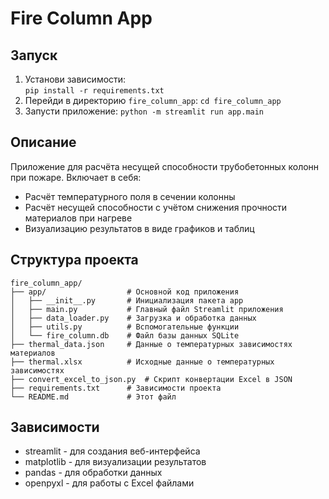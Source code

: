# Fire Column App

## Запуск
1. Установи зависимости:  
   `pip install -r requirements.txt`
2. Перейди в директорию `fire_column_app`:
   `cd fire_column_app`
3. Запусти приложение:
   `python -m streamlit run app.main`

## Описание
Приложение для расчёта несущей способности трубобетонных колонн при пожаре. Включает в себя:
- Расчёт температурного поля в сечении колонны
- Расчёт несущей способности с учётом снижения прочности материалов при нагреве
- Визуализацию результатов в виде графиков и таблиц

## Структура проекта

```
fire_column_app/
├── app/                  # Основной код приложения
│   ├── __init__.py       # Инициализация пакета app
│   ├── main.py           # Главный файл Streamlit приложения
│   ├── data_loader.py    # Загрузка и обработка данных
│   ├── utils.py          # Вспомогательные функции
│   └── fire_column.db    # Файл базы данных SQLite
├── thermal_data.json     # Данные о температурных зависимостях материалов
├── thermal.xlsx          # Исходные данные о температурных зависимостях
├── convert_excel_to_json.py  # Скрипт конвертации Excel в JSON
├── requirements.txt      # Зависимости проекта
└── README.md             # Этот файл
```

## Зависимости
- streamlit - для создания веб-интерфейса
- matplotlib - для визуализации результатов
- pandas - для обработки данных
- openpyxl - для работы с Excel файлами 